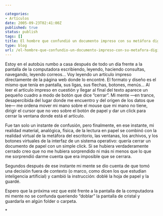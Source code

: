 ```yaml
---

categories:
- Artículos
date: 2005-09-23T02:41:00Z
published: true
status: publish
tags: []
title: El hombre que confundió un documento impreso con su metáfora digital
type: blog
url: /el-hombre-que-confundio-un-documento-impreso-con-su-metafora-digital/
---
```


Estoy en el autobús rumbo a casa después de todo un día frente a la pantalla de la computadora escribiendo, leyendo, haciendo consultas, navegando, leyendo correos…
Voy leyendo un artículo impreso directamente de la página web donde lo encontré. El formato y diseño es el mismo que tenía en pantalla, sus ligas, sus flechas, botones, menús…
Al leer el artículo impreso en cuestión y llegar al final del texto aparece un pequeño cuadro a modo de botón que dice “cerrar”. Mi mente —en trance, desapercibida del lugar donde me encuentro y del origen de los datos que lee— me ordena mover mi mano sobre el mouse que mi mano no tiene, dirigir el cursor que no veo sobre el botón de papel y dar un click para cerrar la ventana donde está el artículo.

Fue tan solo un instante de confusión, pero finalmente, en ese instante, mi realidad material, analógica, física, de la lectura en papel se combinó con la realidad virtual de la metáfora del escritorio, las ventanas, los archivos, y los botones virtuales de la interfaz de un sistema operativo: quería cerrar un documento de papel con un simple click. Si se hubiera verdaderamente cerrado creo que no me hubiera sorprendido ni más ni menos que lo que me sorprendió darme cuenta que era imposible que se cerrara.

Segundos después de ese instante mi mente se dio cuenta de que tomó una decisión fuera de contexto (o marco, como dicen los que estudian inteligencia artificial) y cambió la instrucción: doblé la hoja de papel y la guardé.

Espero que la próxima vez que esté frente a la pantalla de la computadora mi mente no se confunda queriendo “doblar” la pantalla de cristal y guardarla en algún folder o carpeta.

<div></div>
<div>*</div>
